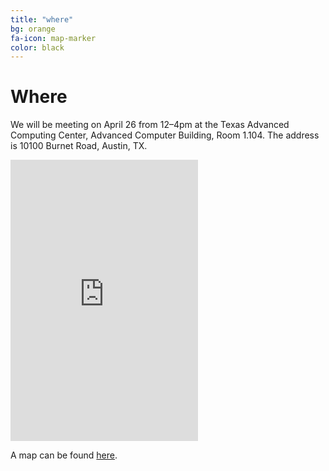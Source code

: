 ```yaml
---
title: "where"
bg: orange
fa-icon: map-marker
color: black
---
```


# Where

We will be meeting on April 26 from 12–4pm at the Texas Advanced Computing Center, Advanced Computer Building, Room 1.104. The address is 10100 Burnet Road, Austin, TX.

<div class="embed-responsive embed-responsive-16by9">
  <iframe class="embed-responsive-item" height="450" style="border:0"
src="https://www.google.com/maps/embed?pb=!1m18!1m12!1m3!1d3441.627476099815!2d-97.72832288522332!3d30.389934409124244!2m3!1f0!2f0!3f0!3m2!1i1024!2i768!4f13.1!3m3!1m2!1s0x8644cb89ec2a322b%3A0x86afcc8dc7608457!2sTexas+Advanced+Computing+Center!5e0!3m2!1sen!2sus!4v1492450451822" allowfullscreen></iframe>
</div>

A map can be found [here](https://www.google.com/maps/place/Texas+Advanced+Computing+Center/@30.3899344,-97.7283229,17z/data=!3m1!4b1!4m5!3m4!1s0x8644cb89ec2a322b:0x86afcc8dc7608457!8m2!3d30.3899298!4d-97.7261342).
